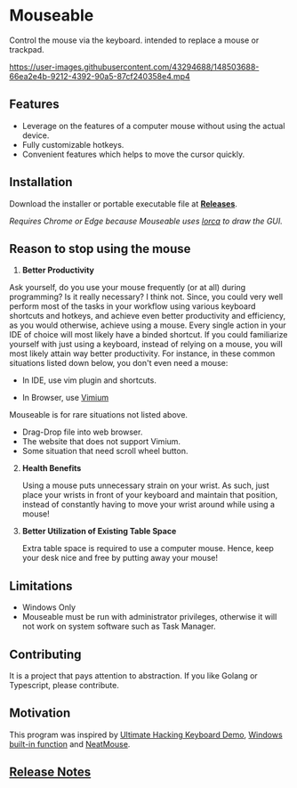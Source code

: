 # Mouseable

Control the mouse via the keyboard. intended to replace a mouse or trackpad.

https://user-images.githubusercontent.com/43294688/148503688-66ea2e4b-9212-4392-90a5-87cf240358e4.mp4

## Features

* Leverage on the features of a computer mouse without using the actual device.
* Fully customizable hotkeys.
* Convenient features which helps to move the cursor quickly.

## Installation

Download the installer or portable executable file at **[Releases](https://github.com/wirekang/mouseable/releases)**.

*Requires Chrome or Edge because Mouseable uses [lorca](https://github.com/zserge/lorca) to draw the GUI.*

## Reason to stop using the mouse

1. **Better Productivity**

Ask yourself, do you use your mouse frequently (or at all) during programming? Is it really necessary? I think not.
Since, you could very well perform most of the tasks in your workflow using various keyboard shortcuts and hotkeys, and
achieve even better productivity and efficiency, as you would otherwise, achieve using a mouse. Every single action in
your IDE of choice will most likely have a binded shortcut. If you could familiarize yourself with just using a
keyboard, instead of relying on a mouse, you will most likely attain way better productivity. For instance, in these
common situations listed down below, you don't even need a mouse:

* In IDE, use vim plugin and shortcuts.

* In Browser, use [Vimium](https://chrome.google.com/webstore/detail/vimium/dbepggeogbaibhgnhhndojpepiihcmeb?hl=en)

Mouseable is for rare situations not listed above.

* Drag-Drop file into web browser.
* The website that does not support Vimium.
* Some situation that need scroll wheel button.

2. **Health Benefits**

   Using a mouse puts unnecessary strain on your wrist. As such, just place your wrists in front of your keyboard and
   maintain that position, instead of constantly having to move your wrist around while using a mouse!


3. **Better Utilization of Existing Table Space**

   Extra table space is required to use a computer mouse. Hence, keep your desk nice and free by putting away your
   mouse!

## Limitations

* Windows Only
* Mouseable must be run with administrator privileges, otherwise it will not work on system software such as Task
  Manager.

## Contributing

It is a project that pays attention to abstraction. If you like Golang or Typescript, please contribute.

## Motivation

This program was inspired by
[Ultimate Hacking Keyboard Demo](https://youtu.be/4rjnkHqnA3s?t=20),
[Windows built-in function](https://support.microsoft.com/en-us/windows/use-mouse-keys-to-move-the-mouse-pointer-9e0c72c8-b882-7918-8e7b-391fd62adf33)
and [NeatMouse](https://github.com/neatdecisions/neatmouse).

## [Release Notes](release-notes.md)

